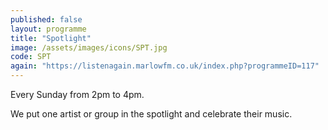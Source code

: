 ```yaml
---
published: false
layout: programme
title: "Spotlight"
image: /assets/images/icons/SPT.jpg
code: SPT
again: "https://listenagain.marlowfm.co.uk/index.php?programmeID=117"
---
```

Every Sunday from 2pm to 4pm. 

We put one artist or group in the spotlight and celebrate their music. 